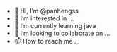 - 👋 Hi, I’m @panhengss
- 👀 I’m interested in ...
- 🌱 I’m currently learning java
- 💞️ I’m looking to collaborate on ...
- 📫 How to reach me ...

<!---
panhengss/panhengss is a ✨ special ✨ repository because its `README.md` (this file) appears on your GitHub profile.
You can click the Preview link to take a look at your changes.
--->
